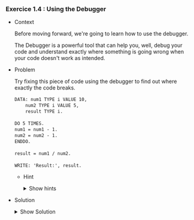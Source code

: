 ### Exercice 1.4 : Using the Debugger

- Context 

    Before moving forward, we're going to learn how to use the debugger. 

    The Debugger is a powerful tool that can help you, well, debug your code and understand exactly where something is going wrong when your code doesn't work as intended.

- Problem 

    Try fixing this piece of code using the debugger to find out where exactly the code breaks.

    ```abap
    DATA: num1 TYPE i VALUE 10,
        num2 TYPE i VALUE 5,
        result TYPE i.

    DO 5 TIMES.
    num1 = num1 - 1.
    num2 = num2 - 1.
    ENDDO.

    result = num1 / num2.

    WRITE: 'Result:', result.
    ```

    - Hint
        <details>
        <summary> Show hints </summary>

        - Analyse the code and try understanding what the **predicted** result is, and then run it to see the actual result. 

        </details>

- Solution

    <details>
    <summary> Show Solution </summary>

    Lets first run our code and see the result it gives us

    ![Dump](https://github.com/Fabeure/ABAP-Initiation/blob/main/Images/Dump.png?raw=true)

    Our program encountered a **runtime error** and has given us a **dump**

    We can see that the short description of the dump tells us that we are divising by 0 which isnt allowed.

    Most of the time the error descriptions in dumps are not as straight forward, so to be sure we understand where our code is breaking, lets take a look at the debugger

    To do so, let's first add a breakpoint to our code by **double-clicking** to the left of the line where we want out code to stop and our debugger to take over.

    ![Breakpoint](https://github.com/Fabeure/ABAP-Initiation/blob/main/Images/Breakpoint.png?raw=true)

    Running our code will now give us the following screen

    ![Debugger](https://github.com/Fabeure/ABAP-Initiation/blob/main/Images/Debugger.png?raw=true)

    Let's analyse the screen and understand what the debugger is composed of

    The 4 buttons to the top left of the screen are the buttons used to **step into the code**.

    stepping into the code just means executing it line by line

    We can execute entire chunks of code using **F6**, or execute single lines using **F5**

    The window right below that is our code that we are executing. The small arrow indicates where the program is currently stopped. 

    We can **double-click on a variable name** is our code to show what value that variable holds.

    ![Variable](https://github.com/Fabeure/ABAP-Initiation/blob/main/Images/Variable.png?raw=true)

    Next, let's **step through** our code line by line and see what is happening

    ![Step](https://github.com/Fabeure/ABAP-Initiation/blob/main/Images/Step.gif?raw=true)


    We can now see that our **num2** variable reaches 0 and then we try divising by it.

    We can now fix the problem in different ways.

    The main takeaway here is that the debugger is a very powerful tool for understanding where code isn't working as expected, especially when a program doesn't dump but instead works but gives a wrong result.

    </details>


    
